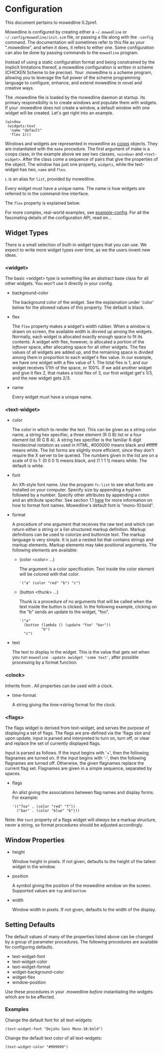 
Configuration
=============

This document pertains to mowedline 0.2pre1.

Mowedline is configured by creating either a `~/.mowedline` or
`~/.config/mowedline/init.scm` file, or passing a file along with the
`-config` command. The documentation will sometimes refer to this file
as your ".mowedline", and when it does, it refers to either one. Some
configuration can also be done by passing commands to the `mowedline`
program.

Instead of using a static configuration format and being constrained by
the implicit limitations thereof, a mowedline configuration is written in
scheme (CHICKEN Scheme to be precise).  Your .mowedline is a scheme
program, allowing you to leverage the full power of the scheme programming
language to configure, enhance, and extend mowedline in novel and creative
ways.

The .mowedline file is loaded by the mowedline daemon at startup.  Its
primary responsibility is to create windows and populate them with
widgets.  If your .mowedline does not create a window, a default window
with one widget will be created.  Let's get right into an example.

    (window
     (widgets:text
      'name "default"
      'flex 1)))

Windows and widgets are represented in mowedline as
[coops](http://wiki.call-cc.org/eggref/4/coops/) objects.  They are
instantiated with the `make` procedure.  The first argument of make is a
coops class; in the example above we see two classes, `<window>` and
`<text-widget>`.  After the class come a sequence of pairs that give the
properties of the object.  The window has just one property, `widgets`,
while the text-widget has two, `name` and `flex`.

`L` is an alias for `list`, provided by mowedline.

Every widget must have a unique name.  The name is how widgets are
referred to in the command-line interface.

The `flex` property is explained below.

For more complex, real-world examples, see
[example-config](/mowedline/example-config).  For all the fascinating
details of the configuration API, read on...


Widget Types
------------

There is a small selection of built-in widget types that you can use.  We
expect to write more widget types over time, as we the users invent new
ideas.

### \<widget>

The basic \<widget> type is something like an abstract base class for all
other widgets.  You won't use it directly in your config.

 * background-color

    The background color of the widget.  See the explaination under
    'color' below for the allowed values of this property.  The default is
    black.

 * flex

    The `flex` property makes a widget's width rubber.  When a window is
    drawn on screen, the available width is divvied up among the widgets.
    Normally, each widget is allocated exactly enough space to fit its
    contents.  A widget with flex, however, is allocated a portion of the
    _leftover_ space, after allocating space for all other widgets.  The
    flex values of all widgets are added up, and the remaining space is
    divided among them in proportion to each widget's flex value.  In our
    example, we have one widget with a flex value of 1.  The total flex is
    1, and our widget receives 1/1th of the space, or 100%.  If we add
    another widget and give it flex 2, that makes a total flex of 3, our
    first widget get's 1/3, and the new widget gets 2/3.

 * name

    Every widget must have a unique name.


### \<text-widget>

 * color

    The color in which to render the text.  This can be given as a string
    color name, a string hex specifier, a three element (R G B) list or a
    four element list (R G B A).  A string hex specifier is the familiar 6
    digit hexidecimal notation as used in HTML, \#000000 means black and
    \#ffffff means white.  The list forms are slightly more efficient,
    since they don't require the X server to be queried.  The numbers
    given in the list are on a scale of 0 to 1: (0 0 0 1) means black, and
    (1 1 1 1) means white.  The default is white.

 * font

    An Xft-style font name.  Use the program `fc-list` to see what fonts
    are installed on your computer.  Specify size by appending a hyphen
    followed by a number.  Specify other attributes by appending a colon
    and an attribute specifier.  See section 1.1
    [here](http://keithp.com/~keithp/render/Xft.tutorial) for more
    information on how to format font names.  Mowedline's default font is
    "mono-10:bold".

 * format

    A procedure of one argument that receives the raw text and which can
    return either a string or a list-structured markup definition.  Markup
    definitions can be used to colorize and buttonize text.  The markup
    language is very simple.  It is just a nested list that contains
    strings and markup elements.  Markup elements may take positional
    arguments.  The following elements are available:

     * (color \<color> ...)

        The argument is a color specification.  Text inside the color
        element will be colored with that color.

           '("a" (color "red" "b") "c")

     * (button \<thunk> ...)

        Thunk is a procedure of no arguments that will be called when the
        text inside the button is clicked.  In the following example,
        clicking on the "b" sends an update to the widget, "foo".

           '("a"
             (button (lambda () (update "foo" "bar"))
                     "b")
             "c")


 * text

    The text to display in the widget.  This is the value that gets set
    when you run `mowedline -update awidget 'some text'`, after possible
    processing by a format function.


### \<clock>

Inherits from <text-widget>.  All <text-widget> properties can be used
with a clock.

 * time-format

    A string giving the time->string format for the clock.


### \<flags>

The flags widget is derived from text-widget, and serves the purpose of
displaying a set of flags.  The flags are pre-defined via the 'flags slot
and upon update, input is parsed and interpreted to turn on, turn off, or
clear and replace the set of currently displayed flags.

Input is parsed as follows.  If the input begins with '+', then the
following flagnames are turned on.  If the input begins with '-', then the
following flagnames are turned off.  Otherwise, the given flagnames
replace the current flag set.  Flagnames are given in a simple sequence,
separated by spaces.

 * flags

    An alist giving the associations between flag names and display forms.
    For example:

       '(("foo" . (color "red" "f"))
         ("bar" . (color "blue" "b")))

Note: the `text` property of a flags widget will _always_ be a markup
structure, never a string, so format procedures should be adjusted
accordingly.



Window Properties
-----------------

 * height

    Window height in pixels.  If not given, defaults to the height of the
    tallest widget in the window.

 * position

    A symbol giving the position of the mowedline window on the screen.
    Supported values are `top` and `bottom`.

 * width

    Window width in pixels.  If not given, defaults to the width of the
    display.

Setting Defaults
----------------

The default values of many of the properties listed above can be changed
by a group of parameter procedures.  The following procedures are
available for configuring defaults.

 * text-widget-font
 * text-widget-color
 * text-widget-format
 * widget-background-color
 * widget-flex
 * window-position

Use these procedures in your .mowedline _before_ instantiating the
widgets which are to be affected.


### Examples

Change the default font for all text-widgets:

    (text-widget-font "DejaVu Sans Mono-10:bold")

Change the default text color of all text-widgets:

    (text-widget-color "#999999")
